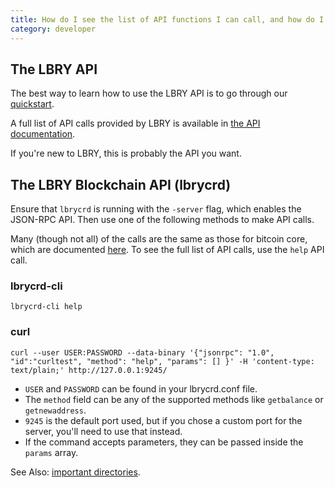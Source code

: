 ```yaml
---
title: How do I see the list of API functions I can call, and how do I call them?
category: developer
---
```


## The LBRY API

The best way to learn how to use the LBRY API is to go through our [quickstart](https://lbry.io/quickstart).

A full list of API calls provided by LBRY is available in [the API documentation](https://lbry.io/api).

If you're new to LBRY, this is probably the API you want.

## The LBRY Blockchain API (lbrycrd)

Ensure that `lbrycrd` is running with the `-server` flag, which enables the JSON-RPC API. Then use one of the following methods to make API calls.

Many (though not all) of the calls are the same as those for bitcoin core, which are
documented [here](https://en.bitcoin.it/wiki/Original_Bitcoin_client/API_calls_list). To see the full list of API calls, use the `help` API call.

### lbrycrd-cli

    lbrycrd-cli help

### curl

    curl --user USER:PASSWORD --data-binary '{"jsonrpc": "1.0", "id":"curltest", "method": "help", "params": [] }' -H 'content-type: text/plain;' http://127.0.0.1:9245/

- `USER` and `PASSWORD` can be found in your lbrycrd.conf file.
- The `method` field can be any of the supported methods like `getbalance` or `getnewaddress`.
- `9245` is the default port used, but if you chose a custom port for the server, you'll need to use that instead.
- If the command accepts parameters, they can be passed inside the `params` array.

See Also: [important directories](https://lbry.io/faq/lbry-directories).
